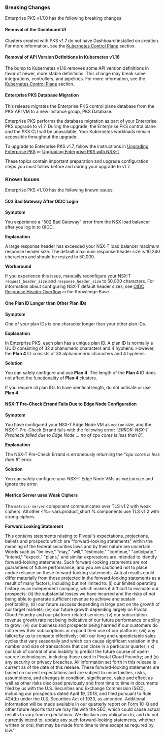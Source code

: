 ### Breaking Changes

Enterprise PKS v1.7.0 has the following breaking changes:


#### **Removal of the Dashboard UI**

Clusters created with PKS v1.7 do not have Dashboard installed on creation. For more information, see the [Kubernetes Control Plane](https://docs-pcf-staging.cfapps.io/pks/1-7/release-notes.html#1-7-0-bosh-lifecycle) section.


#### **Removal of API Version Definitions in Kubernetes v1.16**

The bump to Kubernetes v1.16 removes some API version definitions in favor of newer, more stable definitions. This change may break some integrations, controllers, and pipelines. For more information, see the [Kubernetes Control Plane](https://docs-pcf-staging.cfapps.io/pks/1-7/release-notes.html#1-7-0-bosh-lifecycle) section.


#### **Enterprise PKS Database Migration**

This release migrates the Enterprise PKS control plane database from the PKS API VM to a new instance group, PKS Database.

Enterprise PKS performs the database migration as part of your Enterprise PKS upgrade to v1.7. During the upgrade, the Enterprise PKS control plane and the PKS CLI will be unavailable. Your Kubernetes workloads remain accessible throughout the upgrade.

To upgrade to Enterprise PKS v1.7, follow the instructions in [Upgrading Enterprise PKS](https://docs-pcf-staging.cfapps.io/pks/1-7/upgrade-pks.html) or [Upgrading Enterprise PKS with NSX-T](https://docs-pcf-staging.cfapps.io/pks/1-7/upgrade-pks-nsxt.html).

These topics contain important preparation and upgrade configuration steps you must follow before and during your upgrade to v1.7.


### Known Issues

Enterprise PKS v1.7.0 has the following known issues:


#### 502 Bad Gateway After OIDC Login

**Symptom**

You experience a “502 Bad Gateway” error from the NSX load balancer after you log in to OIDC.

**Explanation**

A large response header has exceeded your NSX-T load balancer maximum response header size. The default maximum response header size is 10,240 characters and should be resized to 50,000.

**Workaround**

If you experience this issue, manually reconfigure your NSX-T `request_header_size` and `response_header_size` to 50,000 characters. For information about configuring NSX-T default header sizes, see [OIDC Response Header Overflow](https://community.pivotal.io/s/article/OIDC-Response-Header-overflow) in the Knowledge Base.


#### One Plan ID Longer than Other Plan IDs

**Symptom**

One of your plan IDs is one character longer than your other plan IDs.

**Explanation**

In Enterprise PKS, each plan has a unique plan ID. A plan ID is normally a UUID consisting of 32 alphanumeric characters and 4 hyphens. However, the **Plan 4** ID consists of 33 alphanumeric characters and 4 hyphens.

**Solution**

You can safely configure and use **Plan 4**. The length of the **Plan 4** ID does not affect the functionality of **Plan 4** clusters.

If you require all plan IDs to have identical length, do not activate or use **Plan 4**.


#### NSX-T Pre-Check Errand Fails Due to Edge Node Configuration

**Symptom**

You have configured your NSX-T Edge Node VM as `medium` size, and the NSX-T Pre-Check Errand fails with the following error: “_ERROR: NSX-T Precheck failed due to Edge Node … no of cpu cores is less than 8_”.

**Explanation**

The NSX-T Pre-Check Errand is erroneously returning the “_cpu cores is less than 8_” error.

**Solution**

You can safely configure your NSX-T Edge Node VMs as `medium` size and ignore the error.


#### Metrics Server uses Weak Ciphers

The `metrics-server` component communicates over TLS v1.2 with weak ciphers. All other &lt;%= vars.product_short % components use TLS v1.2 with strong ciphers.

**Forward Looking Statement**

<span class="fwd-looking-stmt">
This contains statements relating to Pivotal’s expectations, projections, beliefs and prospects which are "forward-looking statements" within the meaning of the federal securities laws and by their nature are uncertain. Words such as "believe," "may," "will," "estimate," "continue," "anticipate," "intend," "expect," "plans," and similar expressions are intended to identify forward-looking statements. Such forward-looking statements are not guarantees of future performance, and you are cautioned not to place undue reliance on these forward-looking statements. Actual results could differ materially from those projected in the forward-looking statements as a result of many factors, including but not limited to: (i) our limited operating history as an independent company, which makes it difficult to evaluate our prospects; (ii) the substantial losses we have incurred and the risks of not being able to generate sufficient revenue to achieve and sustain profitability; (iii) our future success depending in large part on the growth of our target markets; (iv) our future growth depending largely on Pivotal Cloud Foundry and our platform-related services; (v) our subscription revenue growth rate not being indicative of our future performance or ability to grow; (vi) our business and prospects being harmed if our customers do not renew their subscriptions or expand their use of our platform; (vii) any failure by us to compete effectively; (viii) our long and unpredictable sales cycles that vary seasonally and which can cause significant variation in the number and size of transactions that can close in a particular quarter; (ix) our lack of control of and inability to predict the future course of open-source technologies, including those used in Pivotal Cloud Foundry; and (x) any security or privacy breaches. All information set forth in this release is current as of the date of this release. These forward-looking statements are based on current expectations and are subject to uncertainties, risks, assumptions, and changes in condition, significance, value and effect as well as other risks disclosed previously and from time to time in documents filed by us with the U.S. Securities and Exchange Commission (SEC), including our prospectus dated April 19, 2018, and filed pursuant to Rule 424(b) under the U.S. Securities Act of 1933, as amended. Additional information will be made available in our quarterly report on Form 10-Q and other future reports that we may file with the SEC, which could cause actual results to vary from expectations. We disclaim any obligation to, and do not currently intend to, update any such forward-looking statements, whether written or oral, that may be made from time to time except as required by law."
</span>
